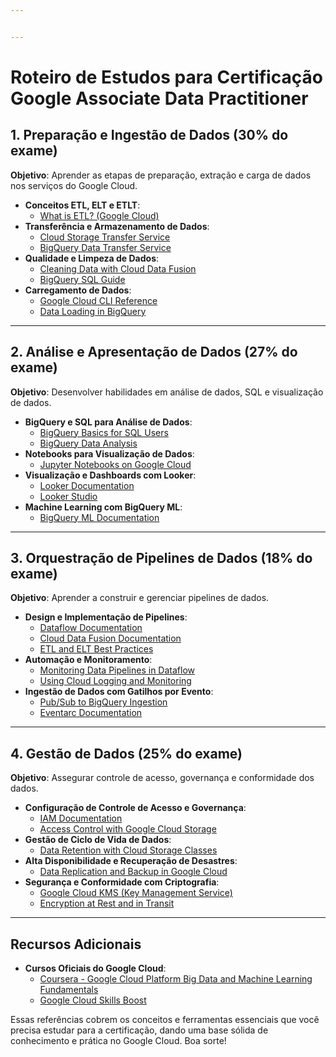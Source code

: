 ```yaml
---


---
```


<h1 id="roteiro-de-estudos-para-certificação-google-associate-data-practitioner">Roteiro de Estudos para Certificação Google Associate Data Practitioner</h1>
<h2 id="preparação-e-ingestão-de-dados-30-do-exame">1. Preparação e Ingestão de Dados (30% do exame)</h2>
<p><strong>Objetivo</strong>: Aprender as etapas de preparação, extração e carga de dados nos serviços do Google Cloud.</p>
<ul>
<li><strong>Conceitos ETL, ELT e ETLT</strong>:
<ul>
<li><a href="https://medium.com/google-cloud/etl-in-google-cloud-platform-gcp-7c74c9edd9c7">What is ETL? (Google Cloud)</a></li>
</ul>
</li>
<li><strong>Transferência e Armazenamento de Dados</strong>:
<ul>
<li><a href="https://cloud.google.com/storage-transfer/docs/overview">Cloud Storage Transfer Service</a></li>
<li><a href="https://medium.com/google-cloud/etl-in-google-cloud-platform-gcp-7c74c9edd9c7">BigQuery Data Transfer Service</a></li>
</ul>
</li>
<li><strong>Qualidade e Limpeza de Dados</strong>:
<ul>
<li><a href="https://cloud.google.com/data-fusion/docs/">Cleaning Data with Cloud Data Fusion</a></li>
<li><a href="https://cloud.google.com/bigquery/docs/reference/standard-sql/query-syntax">BigQuery SQL Guide</a></li>
</ul>
</li>
<li><strong>Carregamento de Dados</strong>:
<ul>
<li><a href="https://cloud.google.com/sdk/gcloud/reference/">Google Cloud CLI Reference</a></li>
<li><a href="https://cloud.google.com/bigquery/docs/loading-data">Data Loading in BigQuery</a></li>
</ul>
</li>
</ul>
<hr>
<h2 id="análise-e-apresentação-de-dados-27-do-exame">2. Análise e Apresentação de Dados (27% do exame)</h2>
<p><strong>Objetivo</strong>: Desenvolver habilidades em análise de dados, SQL e visualização de dados.</p>
<ul>
<li><strong>BigQuery e SQL para Análise de Dados</strong>:
<ul>
<li><a href="https://cloud.google.com/bigquery/docs/bigquery-basics">BigQuery Basics for SQL Users</a></li>
<li><a href="https://cloud.google.com/bigquery/docs/data-analysis">BigQuery Data Analysis</a></li>
</ul>
</li>
<li><strong>Notebooks para Visualização de Dados</strong>:
<ul>
<li><a href="https://cloud.google.com/ai-platform/notebooks/docs/">Jupyter Notebooks on Google Cloud</a></li>
</ul>
</li>
<li><strong>Visualização e Dashboards com Looker</strong>:
<ul>
<li><a href="https://cloud.google.com/looker/docs">Looker Documentation</a></li>
<li><a href="https://datastudio.google.com/">Looker Studio</a></li>
</ul>
</li>
<li><strong>Machine Learning com BigQuery ML</strong>:
<ul>
<li><a href="https://cloud.google.com/bigquery-ml/docs">BigQuery ML Documentation</a></li>
</ul>
</li>
</ul>
<hr>
<h2 id="orquestração-de-pipelines-de-dados-18-do-exame">3. Orquestração de Pipelines de Dados (18% do exame)</h2>
<p><strong>Objetivo</strong>: Aprender a construir e gerenciar pipelines de dados.</p>
<ul>
<li><strong>Design e Implementação de Pipelines</strong>:
<ul>
<li><a href="https://cloud.google.com/dataflow/docs">Dataflow Documentation</a></li>
<li><a href="https://cloud.google.com/data-fusion/docs/">Cloud Data Fusion Documentation</a></li>
<li><a href="https://cloud.google.com/solutions/data-lakes-overview">ETL and ELT Best Practices</a></li>
</ul>
</li>
<li><strong>Automação e Monitoramento</strong>:
<ul>
<li><a href="https://cloud.google.com/dataflow/docs/guides/monitoring-pipelines">Monitoring Data Pipelines in Dataflow</a></li>
<li><a href="https://cloud.google.com/monitoring/docs">Using Cloud Logging and Monitoring</a></li>
</ul>
</li>
<li><strong>Ingestão de Dados com Gatilhos por Evento</strong>:
<ul>
<li><a href="https://cloud.google.com/pubsub/docs/bigquery-storage">Pub/Sub to BigQuery Ingestion</a></li>
<li><a href="https://cloud.google.com/eventarc/docs">Eventarc Documentation</a></li>
</ul>
</li>
</ul>
<hr>
<h2 id="gestão-de-dados-25-do-exame">4. Gestão de Dados (25% do exame)</h2>
<p><strong>Objetivo</strong>: Assegurar controle de acesso, governança e conformidade dos dados.</p>
<ul>
<li><strong>Configuração de Controle de Acesso e Governança</strong>:
<ul>
<li><a href="https://cloud.google.com/iam/docs">IAM Documentation</a></li>
<li><a href="https://cloud.google.com/storage/docs/access-control">Access Control with Google Cloud Storage</a></li>
</ul>
</li>
<li><strong>Gestão de Ciclo de Vida de Dados</strong>:
<ul>
<li><a href="https://cloud.google.com/storage/docs/storage-classes">Data Retention with Cloud Storage Classes</a></li>
</ul>
</li>
<li><strong>Alta Disponibilidade e Recuperação de Desastres</strong>:
<ul>
<li><a href="https://cloud.google.com/solutions/dr-scenarios-on-gcp">Data Replication and Backup in Google Cloud</a></li>
</ul>
</li>
<li><strong>Segurança e Conformidade com Criptografia</strong>:
<ul>
<li><a href="https://cloud.google.com/kms/docs">Google Cloud KMS (Key Management Service)</a></li>
<li><a href="https://cloud.google.com/security/encryption">Encryption at Rest and in Transit</a></li>
</ul>
</li>
</ul>
<hr>
<h2 id="recursos-adicionais">Recursos Adicionais</h2>
<ul>
<li><strong>Cursos Oficiais do Google Cloud</strong>:
<ul>
<li><a href="https://www.coursera.org/learn/gcp-big-data-ml-fundamentals">Coursera - Google Cloud Platform Big Data and Machine Learning Fundamentals</a></li>
<li><a href="https://www.cloudskillsboost.google/">Google Cloud Skills Boost</a></li>
</ul>
</li>
</ul>
<p>Essas referências cobrem os conceitos e ferramentas essenciais que você precisa estudar para a certificação, dando uma base sólida de conhecimento e prática no Google Cloud. Boa sorte!</p>

